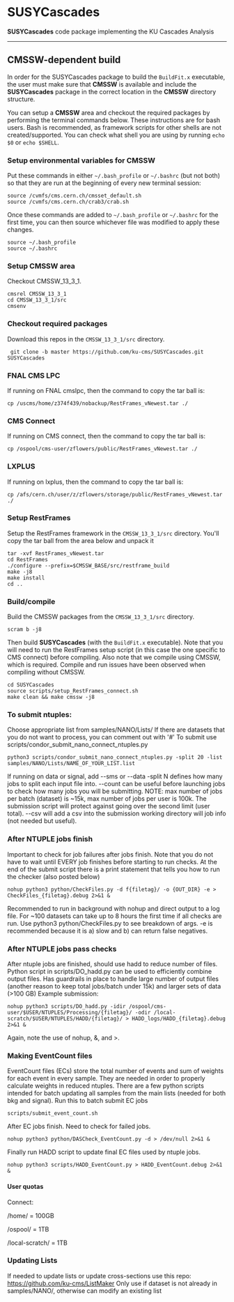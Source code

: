 # SUSYCascades
**SUSYCascades** code package implementing the KU Cascades Analysis

---------------------
CMSSW-dependent build 
---------------------

In order for the SUSYCascades package to build the `BuildFit.x` executable,
the user must make sure that **CMSSW** is available and include the **SUSYCascades** package
in the correct location in the **CMSSW** directory structure.
<!--- You will also need the **CombineHarvester** and **HiggsAnalysis** **CMSSW** packages.
These packages must be included in the **CMSSW** directory structure as:
```
- CMSSW_Z_Y_X
  - src
    - CombineHarvester
    - HiggsAnalysis
    - SUSYCascades
 ```
--->
You can setup a **CMSSW** area and checkout the required packages by performing the terminal commands below. 
These instructions are for bash users.
Bash is recommended, as framework scripts for other shells are not created/supported.
You can check what shell you are using by running `echo $0` or `echo $SHELL`.

### Setup environmental variables for CMSSW
Put these commands in either `~/.bash_profile` or `~/.bashrc` (but not both)
so that they are run at the beginning of every new terminal session:
```
source /cvmfs/cms.cern.ch/cmsset_default.sh
source /cvmfs/cms.cern.ch/crab3/crab.sh
```    
Once these commands are added to `~/.bash_profile` or `~/.bashrc` for the first time,
you can then source whichever file was modified to apply these changes.
```
source ~/.bash_profile
source ~/.bashrc
```

### Setup CMSSW area
Checkout CMSSW_13_3_1.
```
cmsrel CMSSW_13_3_1
cd CMSSW_13_3_1/src
cmsenv
```
    
### Checkout required packages
Download this repos in the `CMSSW_13_3_1/src` directory.
<!--- Use the KU branch of HiggsAnalysis, the connect branch of CombineHarvester, and the master branch of SUSYCascades.
```
 git clone -b KU https://github.com/zflowers/HiggsAnalysis-CombinedLimit.git HiggsAnalysis/CombinedLimit
 git clone -b connect https://github.com/zflowers/CombineHarvester.git CombineHarvester
 git clone -b master https://github.com/ku-cms/SUSYCascades.git SUSYCascades
```
--->
```
 git clone -b master https://github.com/ku-cms/SUSYCascades.git SUSYCascades
```

### FNAL CMS LPC
If running on FNAL cmslpc, then the command to copy the tar ball is:
```
cp /uscms/home/z374f439/nobackup/RestFrames_vNewest.tar ./
```

### CMS Connect
If running on CMS connect, then the command to copy the tar ball is:
```
cp /ospool/cms-user/zflowers/public/RestFrames_vNewest.tar ./
```

### LXPLUS
If running on lxplus, then the command to copy the tar ball is:
```
cp /afs/cern.ch/user/z/zflowers/storage/public/RestFrames_vNewest.tar ./
```

### Setup RestFrames
Setup the RestFrames framework in the `CMSSW_13_3_1/src` directory.
You'll copy the tar ball from the area below and unpack it
```
tar -xvf RestFrames_vNewest.tar
cd RestFrames
./configure --prefix=$CMSSW_BASE/src/restframe_build
make -j8
make install
cd ..
```

### Build/compile
Build the CMSSW packages from the `CMSSW_13_3_1/src` directory.
```
scram b -j8
```
Then build **SUSYCascades** (with the `BuildFit.x` executable).
Note that you will need to run the RestFrames setup script
(in this case the one specific to CMS connect) before compiling.
Also note that we compile using CMSSW, which is required.
Compile and run issues have been observed when compiling without CMSSW.
```
cd SUSYCascades
source scripts/setup_RestFrames_connect.sh
make clean && make cmssw -j8
```
### To submit ntuples:
Choose appropriate list from samples/NANO/Lists/
If there are datasets that you do not want to process, you can comment out with '#'
To submit use scripts/condor_submit_nano_connect_ntuples.py
```
python3 scripts/condor_submit_nano_connect_ntuples.py -split 20 -list samples/NANO/Lists/NAME_OF_YOUR_LIST.list
```
If running on data or signal, add --sms or --data
-split N defines how many jobs to split each input file into.
--count can be useful before launching jobs to check how many jobs you will be submitting.
NOTE: max number of jobs per batch (dataset) is ~15k, max number of jobs per user is 100k.
The submission script will protect against going over the second limit (user total).
--csv will add a csv into the submission working directory will job info (not needed but useful).

### After NTUPLE jobs finish
Important to check for job failures after jobs finish.
Note that you do not have to wait until EVERY job finishes before starting to run checks.
At the end of the submit script there is a print statement that tells you how to run the checker (also posted below)
```
nohup python3 python/CheckFiles.py -d f{filetag}/ -o {OUT_DIR} -e > CheckFiles_{filetag}.debug 2>&1 &
```
Recommended to run in background with nohup and direct output to a log file.
For ~100 datasets can take up to 8 hours the first time if all checks are run.
Use python3 python/CheckFiles.py to see breakdown of args.
-e is recommended because it is a) slow and b) can return false negatives.

### After NTUPLE jobs pass checks
After ntuple jobs are finished, should use hadd to reduce number of files.
Python script in scripts/DO_hadd.py can be used to efficiently combine output files.
Has guardrails in place to handle large number of output files (another reason to keep total jobs/batch under 15k) and larger sets of data (>100 GB)
Example submission:
```
nohup python3 scripts/DO_hadd.py -idir /ospool/cms-user/$USER/NTUPLES/Processing/{filetag}/ -odir /local-scratch/$USER/NTUPLES/HADD/{filetag}/ > HADD_logs/HADD_{filetag}.debug 2>&1 &
```
Again, note the use of nohup, &, and >.

### Making EventCount files
EventCount files (ECs) store the total number of events and sum of weights for each event in every sample.
They are needed in order to properly calculate weights in reduced ntuples.
There are a few python scripts intended for batch updating all samples from the main lists (needed for both bkg and signal).
Run this to batch submit EC jobs
```
scripts/submit_event_count.sh
```
After EC jobs finish. Need to check for failed jobs.
```
nohup python3 python/DASCheck_EventCount.py -d > /dev/null 2>&1 &
```
Finally run HADD script to update final EC files used by ntuple jobs.
```
nohup python3 scripts/HADD_EventCount.py > HADD_EventCount.debug 2>&1 &
```

#### User quotas
Connect:

/home/ = 100GB

/ospool/ = 1TB

/local-scratch/ = 1TB

### Updating Lists
If needed to update lists or update cross-sections use this repo: https://github.com/ku-cms/ListMaker
Only use if dataset is not already in samples/NANO/, otherwise can modify an existing list

<!---
 ### Running combineTool.py on cms connect syntax
 To run text2workspace (T2W):
 Go to the directory with the datacard for a given mass point
 ```
 combineTool.py -M T2W -i datacard.txt -m MASS_Value --job-mode connect -o workspace.root --input-file ../../../FitInput_KUEWKino_2017.root --sub-opts='+ProjectName=cms.org.ku" \n request_memory = 8 GB \n'
 ```
 
 Note that mass value will typically be the name of the directory that the datacard is in (ex: 5000325) and the input file is the path to the output root file from BuildFit.x
 
 To run AsymptoticLimits:
 Go to the directory that was the output of BuildFit.x 
 ```
 combineTool.py -M AsymptoticLimits -d */*/*/datacard.txt --job-mode connect --input-file FitInput_KUEWKino_2017.root --sub-opts='+ProjectName="cms.org.ku" \n request_memory = 8 GB \n'
 ```
 
 To run impacts:
 Go to the directory that the workspace (and datacard) live in
 ```
 combineTool.py -M Impacts -d workspace.root -m MASS_Value --doInitialFit --robustFit 1 --job-mode connect --sub-opts='+ProjectName="cms.org.ku" \n request_memory = 8 GB \n'
 combineTool.py -M Impacts -d workspace.root -m 5000325 --input-file ../ --job-mode connect --sub-opts='+ProjectName="cms.org.ku" \n request_memory = 8 GB \n' 
 ```
 
 Note that the second step only should be ran after the jobs in the first step finish
 The input file is just the entire directory that the workspace lives in
--->

